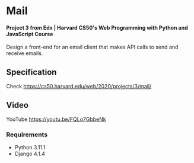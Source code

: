 # Mail
#### Project 3 from Edx | Harvard CS50's Web Programming with Python and JavaScript Course
Design a front-end for an email client that makes API calls to send and receive emails.

## Specification 
Check https://cs50.harvard.edu/web/2020/projects/3/mail/

## Video
YouTube https://youtu.be/FQLo7GbbeNk

### Requirements

* Python 3.11.1
* Django 4.1.4